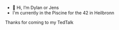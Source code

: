 - 👋 Hi, I’m Dylan or Jens
-    I'm currently in the Piscine for the 42 in Heilbronn

  Thanks for coming to my TedTalk 
<!---
Ling-Lang/Ling-Lang is a ✨ special ✨ repository because its `README.md` (this file) appears on your GitHub profile.
You can click the Preview link to take a look at your changes.
--->
